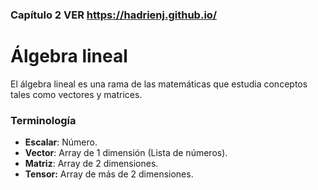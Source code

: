 ### Capítulo 2 VER https://hadrienj.github.io/
# Álgebra lineal

El álgebra lineal es una rama de las matemáticas que estudia conceptos tales como vectores y matrices.

### Terminología

* **Escalar**: Número.
* **Vector**: Array de 1 dimensión (Lista de números).
* **Matriz**: Array de 2 dimensiones.
* **Tensor:** Array de más de 2 dimensiones.
